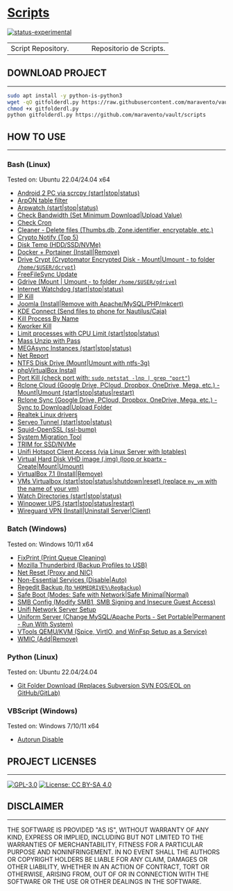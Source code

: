 # [Scripts](https://www.maravento.com)

[![status-experimental](https://img.shields.io/badge/status-experimental-orange.svg)](https://github.com/maravento/vault)

<!-- markdownlint-disable MD033 -->

<table width="100%">
  <tr>
    <td style="width: 50%; white-space: nowrap;">
     Script Repository.
    </td>
    <td style="width: 50%; white-space: nowrap;">
     Repositorio de Scripts.
    </td>
  </tr>
</table>

## DOWNLOAD PROJECT

---

```bash
sudo apt install -y python-is-python3
wget -qO gitfolderdl.py https://raw.githubusercontent.com/maravento/vault/master/scripts/python/gitfolderdl.py
chmod +x gitfolderdl.py
python gitfolderdl.py https://github.com/maravento/vault/scripts
```

## HOW TO USE

---

### Bash (Linux)

Tested on: Ubuntu 22.04/24.04 x64

- [Android 2 PC via scrcpy (start|stop|status)](https://raw.githubusercontent.com/maravento/vault/master/scripts/bash/droid2pc.sh)
- [ArpON table filter](https://raw.githubusercontent.com/maravento/vault/master/scripts/bash/arponscan.sh)
- [Arpwatch (start|stop|status)](https://raw.githubusercontent.com/maravento/vault/master/scripts/bash/arpwatch.sh)
- [Check Bandwidth (Set Minimum Download|Upload Value)](https://raw.githubusercontent.com/maravento/vault/master/scripts/bash/bandwidth.sh)
- [Check Cron](https://raw.githubusercontent.com/maravento/vault/master/scripts/bash/checkcron.sh)
- [Cleaner - Delete files (Thumbs.db, Zone.identifier, encryptable, etc.)](https://raw.githubusercontent.com/maravento/vault/master/scripts/bash/cleaner.sh)
- [Crypto Notify (Top 5)](https://raw.githubusercontent.com/maravento/vault/master/scripts/bash/cryptonotify.sh)
- [Disk Temp (HDD/SSD/NVMe)](https://raw.githubusercontent.com/maravento/vault/master/scripts/bash/disktemp.sh)
- [Docker + Portainer (Install|Remove)](https://raw.githubusercontent.com/maravento/vault/master/scripts/bash/docker.sh)
- [Drive Crypt (Cryptomator Encrypted Disk - Mount|Umount - to folder `/home/$USER/dcrypt`)](https://raw.githubusercontent.com/maravento/vault/master/scripts/bash/drivecrypt.sh)
- [FreeFileSync Update](https://raw.githubusercontent.com/maravento/vault/master/scripts/bash/ffsupdate.sh)
- [Gdrive (Mount | Umount - to folder `/home/$USER/gdrive`)](https://raw.githubusercontent.com/maravento/vault/master/scripts/bash/gdrive.sh)
- [Internet Watchdog (start|stop|status)](https://raw.githubusercontent.com/maravento/vault/master/scripts/bash/watchdog.sh)
- [IP Kill](https://raw.githubusercontent.com/maravento/vault/master/scripts/bash/ipkill.sh)
- [Joomla (Install|Remove with Apache/MySQL/PHP/mkcert)](https://raw.githubusercontent.com/maravento/vault/master/scripts/bash/joomla.sh)
- [KDE Connect (Send files to phone for Nautilus/Caja)](https://raw.githubusercontent.com/maravento/vault/master/scripts/bash/send2phone)
- [Kill Process By Name](https://raw.githubusercontent.com/maravento/vault/master/scripts/bash/pskill.sh)
- [Kworker Kill](https://raw.githubusercontent.com/maravento/vault/master/scripts/bash/kworker.sh)
- [Limit processes with CPU Limit (start|stop|status)](https://raw.githubusercontent.com/maravento/vault/master/scripts/bash/cpulimit.sh)
- [Mass Unzip with Pass](https://raw.githubusercontent.com/maravento/vault/master/scripts/bash/massunzip.sh)
- [MEGAsync Instances (start|stop|status)](https://raw.githubusercontent.com/maravento/vault/master/scripts/bash/msyncs)
- [Net Report](https://raw.githubusercontent.com/maravento/vault/master/scripts/bash/netreport.sh)
- [NTFS Disk Drive (Mount|Umount with ntfs-3g)](https://raw.githubusercontent.com/maravento/vault/master/scripts/bash/ntfsdrive.sh)
- [phpVirtualBox Install](https://raw.githubusercontent.com/maravento/vault/master/scripts/bash/phpvbox.sh)
- [Port Kill (check port with: `sudo netstat -lnp | grep "port"`)](https://raw.githubusercontent.com/maravento/vault/master/scripts/bash/portkill.sh)
- [Rclone Cloud (Google Drive, PCloud, Dropbox, OneDrive, Mega, etc.) - Mount|Umount (start|stop|status|restart)](https://raw.githubusercontent.com/maravento/vault/master/scripts/bash/rcloud.sh)
- [Rclone Sync (Google Drive, PCloud, Dropbox, OneDrive, Mega, etc.) - Sync to Download|Upload Folder](https://raw.githubusercontent.com/maravento/vault/master/scripts/bash/rsync.sh)
- [Realtek Linux drivers](https://raw.githubusercontent.com/maravento/vault/master/scripts/bash/realtekdrv.sh)
- [Serveo Tunnel (start|stop|status)](https://raw.githubusercontent.com/maravento/vault/master/scripts/bash/serveo.sh)
- [Squid-OpenSSL (ssl-bump)](https://raw.githubusercontent.com/maravento/vault/master/scripts/bash/sslbump.sh)
- [System Migration Tool](https://raw.githubusercontent.com/maravento/vault/master/scripts/bash/appbr.sh)
- [TRIM for SSD/NVMe](https://raw.githubusercontent.com/maravento/vault/master/scripts/bash/trim.sh)
- [Unifi Hotspot Client Access (via Linux Server with Iptables)](https://raw.githubusercontent.com/maravento/vault/master/scripts/bash/unifihotspot.sh)
- [Virtual Hard Disk VHD image (.img) (loop or kpartx - Create|Mount|Umount)](https://raw.githubusercontent.com/maravento/vault/master/scripts/bash/vdisk.sh)
- [VirtualBox 7.1 (Install|Remove)](https://raw.githubusercontent.com/maravento/vault/master/scripts/bash/vbox.sh)
- [VMs Virtualbox (start|stop|status|shutdown|reset) (replace `my_vm` with the name of your vm)](https://raw.githubusercontent.com/maravento/vault/master/scripts/bash/vm.sh)
- [Watch Directories (start|stop|status)](https://raw.githubusercontent.com/maravento/vault/master/scripts/bash/watchdir.sh)
- [Winpower UPS (start|stop|status|restart)](https://raw.githubusercontent.com/maravento/vault/master/scripts/bash/wireguard.sh)
- [Wireguard VPN (Install|Uninstall Server|Client)](https://raw.githubusercontent.com/maravento/vault/master/scripts/bash/wireguard.sh)

### Batch (Windows)

Tested on: Windows 10/11 x64

- [FixPrint (Print Queue Cleaning)](https://raw.githubusercontent.com/maravento/vault/master/scripts/batch/fixprint.bat)
- [Mozilla Thunderbird (Backup Profiles to USB)](https://raw.githubusercontent.com/maravento/vault/master/scripts/batch/mtpbackup.bat)
- [Net Reset (Proxy and NIC)](https://raw.githubusercontent.com/maravento/vault/master/scripts/batch/netreset.bat)
- [Non-Essential Services (Disable|Auto)](https://raw.githubusercontent.com/maravento/vault/master/scripts/batch/nonservices.bat)
- [Regedit Backup (to `%HOMEDRIVE%\RegBackup`)](https://raw.githubusercontent.com/maravento/vault/master/scripts/batch/regbackup.bat)
- [Safe Boot (Modes: Safe with Network|Safe Minimal|Normal)](https://raw.githubusercontent.com/maravento/vault/master/scripts/batch/safeboot.bat)
- [SMB Config (Modify SMB1, SMB Signing and Insecure Guest Access)](https://raw.githubusercontent.com/maravento/vault/master/scripts/batch/smbconf.bat)
- [Unifi Network Server Setup](https://raw.githubusercontent.com/maravento/vault/master/scripts/batch/unifisetup.bat)
- [Uniform Server (Change MySQL/Apache Ports - Set Portable|Permanent - Run With System)](https://raw.githubusercontent.com/maravento/vault/master/scripts/batch/uzeroconf.bat)
- [VTools QEMU/KVM (Spice, VirtIO, and WinFsp Setup as a Service)](https://raw.githubusercontent.com/maravento/vault/master/scripts/batch/vtools.bat)
- [WMIC (Add|Remove)](https://raw.githubusercontent.com/maravento/vault/master/scripts/batch/wmic.bat)

### Python (Linux)

Tested on: Ubuntu 22.04/24.04

- [Git Folder Download (Replaces Subversion SVN EOS/EOL on GitHub/GitLab)](https://raw.githubusercontent.com/maravento/vault/master/scripts/python/gitfolderdl.py)

### VBScript (Windows)

Tested on: Windows 7/10/11 x64

- [Autorun Disable](https://raw.githubusercontent.com/maravento/vault/master/scripts/vbs/autorun.vbs)

## PROJECT LICENSES

---

[![GPL-3.0](https://img.shields.io/badge/License-GPLv3-blue.svg)](https://www.gnu.org/licenses/gpl.txt)
[![License: CC BY-SA 4.0](https://img.shields.io/badge/License-CC_BY--SA_4.0-lightgrey.svg)](https://creativecommons.org/licenses/by-sa/4.0/)

## DISCLAIMER

---

THE SOFTWARE IS PROVIDED "AS IS", WITHOUT WARRANTY OF ANY KIND, EXPRESS OR IMPLIED, INCLUDING BUT NOT LIMITED TO THE WARRANTIES OF MERCHANTABILITY, FITNESS FOR A PARTICULAR PURPOSE AND NONINFRINGEMENT. IN NO EVENT SHALL THE AUTHORS OR COPYRIGHT HOLDERS BE LIABLE FOR ANY CLAIM, DAMAGES OR OTHER LIABILITY, WHETHER IN AN ACTION OF CONTRACT, TORT OR OTHERWISE, ARISING FROM, OUT OF OR IN CONNECTION WITH THE SOFTWARE OR THE USE OR OTHER DEALINGS IN THE SOFTWARE.

